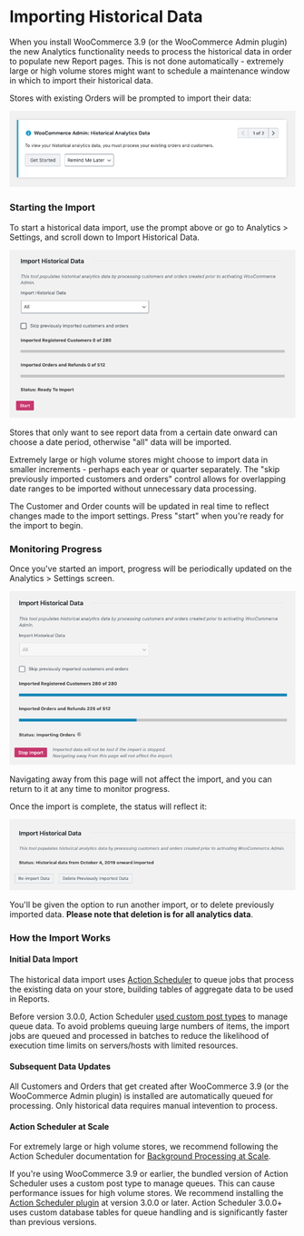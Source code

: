 # Importing Historical Data

When you install WooCommerce 3.9 (or the WooCommerce Admin plugin) the new Analytics functionality needs to process the historical data in order to populate new Report pages. This is not done automatically - extremely large or high volume stores might want to schedule a maintenance window in which to import their historical data.

Stores with existing Orders will be prompted to import their data:

![Prompt to import historical data](images/analytics-historical-data-import-notice.png)

### Starting the Import

To start a historical data import, use the prompt above or go to Analytics > Settings, and scroll down to Import Historical Data.

![Analytics > Settings > Import historical data](images/analytics-historical-data-import-ready-to-import.png)

Stores that only want to see report data from a certain date onward can choose a date period, otherwise "all" data will be imported.

Extremely large or high volume stores might choose to import data in smaller increments - perhaps each year or quarter separately. The "skip previously imported customers and orders" control allows for overlapping date ranges to be imported without unnecessary data processing.

The Customer and Order counts will be updated in real time to reflect changes made to the import settings. Press "start" when you're ready for the import to begin.

### Monitoring Progress

Once you've started an import, progress will be periodically updated on the Analytics > Settings screen.

![Historical data import in progress](images/analytics-historical-data-import-in-progress.png)

Navigating away from this page will not affect the import, and you can return to it at any time to monitor progress.

Once the import is complete, the status will reflect it:

![Historical data complete](images/analytics-historical-data-import-complete.png)

You'll be given the option to run another import, or to delete previously imported data. **Please note that deletion is for all analytics data**.

### How the Import Works

#### Initial Data Import

The historical data import uses [Action Scheduler](https://actionscheduler.org/) to queue jobs that process the existing data on your store, building tables of aggregate data to be used in Reports.

Before version 3.0.0, Action Scheduler [used custom post types](https://actionscheduler.org/faq/) to manage queue data. To avoid problems queuing large numbers of items, the import jobs are queued and processed in batches to reduce the likelihood of execution time limits on servers/hosts with limited resources.

#### Subsequent Data Updates

All Customers and Orders that get created after WooCommerce 3.9 (or the WooCommerce Admin plugin) is installed are automatically queued for processing. Only historical data requires manual intevention to process.

#### Action Scheduler at Scale

For extremely large or high volume stores, we recommend following the Action Scheduler documentation for [Background Processing at Scale](https://actionscheduler.org/perf/).

If you're using WooCommerce 3.9 or earlier, the bundled version of Action Scheduler uses a custom post type to manage queues. This can cause performance issues for high volume stores. We recommend installing the [Action Scheduler plugin](https://github.com/woocommerce/action-scheduler/releases) at version 3.0.0 or later. Action Scheduler 3.0.0+ uses custom database tables for queue handling and is significantly faster than previous versions.

